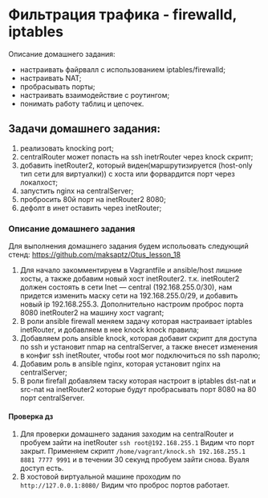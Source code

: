 # Фильтрация трафика - firewalld, iptables 

Описание домашнего задания:
- настраивать файрвалл с использованием iptables/firewalld;
- настраивать NAT;
- пробрасывать порты;
- настраивать взаимодействие с роутингом;
- понимать работу таблиц и цепочек.

## Задачи домашнего задания:


1) реализовать knocking port;
2) centralRouter может попасть на ssh inetrRouter через knock скрипт;
3) добавить inetRouter2, который виден(маршрутизируется (host-only тип сети для виртуалки)) с хоста или форвардится порт через локалхост;
4) запустить nginx на centralServer;
5) пробросить 80й порт на inetRouter2 8080;
6) дефолт в инет оставить через inetRouter;


### Описание домашнего задания

Для выполнения домашнего задания будем испольовать следующий стенд: https://github.com/maksaptz/Otus_lesson_18


1) Для начало закомментируем в Vagrantfile и ansible/host лишние хосты, а также добавим новый хост inetRouter2. т.к. inetRouter2 должен состоять в сети Inet — central (192.168.255.0/30), нам придется изменить маску сети на 192.168.255.0/29, и добавить новый  ip 192.168.255.3. Дополнительно настроим проброс порта 8080 inetRouter2 на машину хост vagrant;
2) В роли ansible firewall меняем задачу которая настраивает iptables inetRouter, и добавляем в нее knock knock правила;
3) Добавляем роль ansible knock, которая добавит скрипт для доступа по ssh и установит nmap на centralServer, а также внесет изменения в конфиг ssh inetRouter, чтобы root мог подключиться по ssh паролю;
4) Добавим роль в ansible nginx, которая установит nginx на centralServer;
5) В роли firefall добавляем таску которая настроит в iptables dst-nat и  src-nat на inetRouter2 которые будут пробрасывать порт 8080 на 80 порт centralServer.


#### Проверка дз
1) Для проверки домашнего задания заходим на centralRouter и пробуем зайти на inetRouter ```ssh root@192.168.255.1``` Видим что порт закрыт. Применяем скрипт ```/home/vagrant/knock.sh 192.168.255.1 8881 7777 9991``` и в течении 30 секунд пробуем зайти снова. Вуаля доступ есть.
2) В хостовой виртуальной машине проходим по ```http://127.0.0.1:8080/``` Видим что проброс портов работает.
